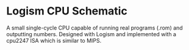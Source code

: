 # Logism CPU Schematic
A small single-cycle CPU capable of running real programs (.rom) and outputting numbers. Designed with Logism and implemented with a cpu2247 ISA which is similar to MIPS.
